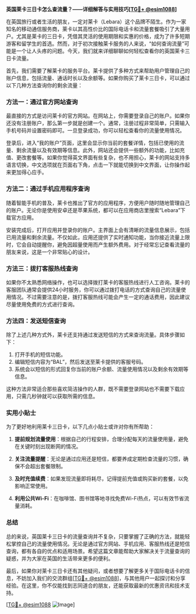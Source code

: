 **英国莱卡三日卡怎么查流量？——详细解答与实用技巧[[TG💪+ @esim1088](https://t.me/s/esim1088)]**

在英国旅行或者生活的朋友，一定对莱卡（Lebara）这个品牌不陌生。作为一家知名的移动通信服务商，莱卡以其高性价比的国际电话卡和流量套餐吸引了大量用户。尤其是莱卡的三日卡，凭借其灵活的使用期限和实惠的价格，成为了许多短期游客和留学生的首选。然而，对于初次接触莱卡服务的人来说，“如何查询流量”可能是一个让人头疼的问题。今天，我们就来详细聊聊如何轻松查看你的英国莱卡三日卡流量。

首先，我们需要了解莱卡的服务平台。莱卡提供了多种方式来帮助用户管理自己的账户信息，包括流量、通话时长以及余额等。如果你购买了莱卡三日卡，可以通过以下几种方法查询你的剩余流量：

### 方法一：通过官方网站查询

最直接的方式是访问莱卡的官方网站。在网站上，你需要登录自己的账户。如果你还没有注册账户，那么第一步就是创建一个。通常，注册过程非常简单，只需输入手机号码并设置密码即可。一旦登录成功，你可以轻松查看你的流量使用情况。

登录后，进入“我的账户”页面，这里会显示你当前的套餐详情，包括已使用的流量、剩余流量以及有效期等信息。此外，网站还会提供一些额外的功能，比如充值、更改套餐等。如果你觉得英文界面有些复杂，也不用担心，莱卡的网站支持多语言切换，中文选项就在页面右下角，点击一下就能切换到中文界面，让你操作起来更加得心应手。

### 方法二：通过手机应用程序查询

随着智能手机的普及，莱卡也推出了官方的应用程序，方便用户随时随地管理自己的账户。无论你是使用安卓还是苹果系统，都可以在应用商店里搜索“Lebara”下载官方应用。

安装完成后，打开应用并登录你的账户。主界面上会有清晰的流量信息展示，包括已用流量和剩余流量。不仅如此，应用还提供了实时通知功能，当你接近流量上限时，它会自动提醒你，避免因超量使用而产生额外费用。对于经常忘记查看流量的朋友来说，这是一个非常贴心的设计。

### 方法三：拨打客服热线查询

如果你不太熟悉网络操作，也可以选择拨打莱卡的客服热线进行人工咨询。莱卡的客服团队通常会提供24小时服务，你可以通过拨打电话的方式查询自己的流量使用情况。不过需要注意的是，拨打客服热线可能会产生一定的通话费用，因此建议尽量使用免费的方式进行查询。

### 方法四：发送短信查询

除了上述几种方式外，莱卡还支持通过发送短信的方式来查询流量。具体步骤如下：

1. 打开手机的短信功能。
2. 编辑短信内容为“BAL”，然后发送至莱卡提供的客服号码。
3. 系统会以短信的形式回复你当前的账户余额、流量使用情况以及剩余有效期等信息。

这种方法非常适合那些喜欢简洁操作的人群，既不需要登录网站也不需要下载应用，只需几秒钟就可以获取所需的信息。

### 实用小贴士

为了更好地利用莱卡三日卡，以下几点小贴士或许对你有所帮助：

1. **提前规划流量使用**：根据自己的行程安排，合理分配每天的流量使用量，避免在关键时刻出现断网的情况。
   
2. **关注流量提醒**：无论是通过应用还是短信，都要养成定期检查流量的习惯，确保不会超出套餐限制。

3. **及时充值续费**：如果发现流量即将耗尽，记得提前充值或购买新的套餐，以免影响正常使用。

4. **利用公共Wi-Fi**：在咖啡馆、图书馆等地寻找免费Wi-Fi热点，可以有效节省流量消耗。

### 总结

总的来说，英国莱卡三日卡的流量查询并不复杂，只要掌握了正确的方法，就能轻松掌控自己的流量使用情况。无论是通过官方网站、手机应用、客服热线还是短信查询，都有各自的优点和适用场景。希望这篇文章能帮助大家解决关于流量查询的疑惑，并为大家在英国的生活带来更多的便利。

最后，如果你对莱卡三日卡还有其他疑问，或者想要了解更多关于国际电话卡的信息，不妨加入我们的交流群组[[TG💪+ @esim1088](https://t.me/s/esim1088)]，与其他用户一起探讨和分享经验。在这里，你不仅能找到志同道合的朋友，还能获取最新的优惠资讯和技术支持。

[[TG💪+ @esim1088](https://t.me/s/esim1088) ![Image](https://i.postimg.cc/4NQfJmqS/Snipaste-2025-05-13-00-14-12.png)]
